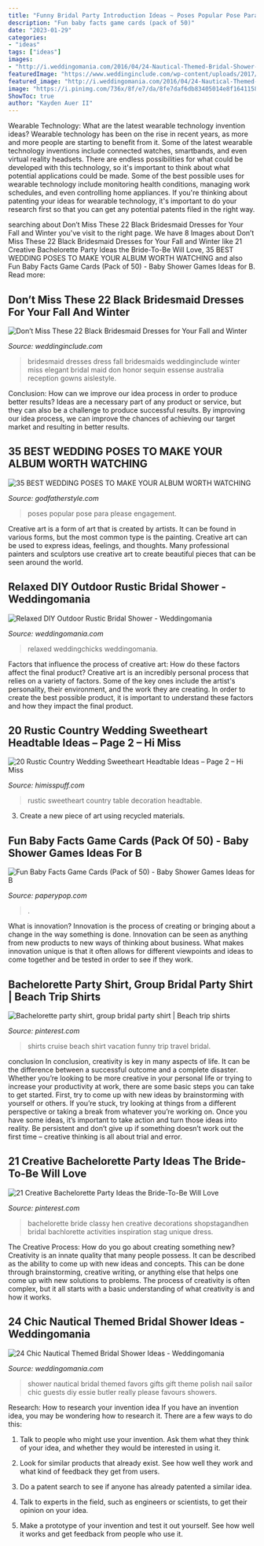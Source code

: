 ```yaml
---
title: "Funny Bridal Party Introduction Ideas ~ Poses Popular Pose Para Please Engagement"
description: "Fun baby facts game cards (pack of 50)"
date: "2023-01-29"
categories:
- "ideas"
tags: ["ideas"]
images:
- "http://i.weddingomania.com/2016/04/24-Nautical-Themed-Bridal-Shower-Ideas-16.jpg"
featuredImage: "https://www.weddinginclude.com/wp-content/uploads/2017/06/Elegant-Black-Bridesmaid-Dresses.jpg"
featured_image: "http://i.weddingomania.com/2016/04/24-Nautical-Themed-Bridal-Shower-Ideas-16.jpg"
image: "https://i.pinimg.com/736x/8f/e7/da/8fe7daf6db83405014e8f1641158db84.jpg"
ShowToc: true
author: "Kayden Auer II"
---
```



Wearable Technology: What are the latest wearable technology invention ideas?
Wearable technology has been on the rise in recent years, as more and more people are starting to benefit from it. Some of the latest wearable technology inventions include connected watches, smartbands, and even virtual reality headsets. There are endless possibilities for what could be developed with this technology, so it's important to think about what potential applications could be made. Some of the best possible uses for wearable technology include monitoring health conditions, managing work schedules, and even controlling home appliances. If you're thinking about patenting your ideas for wearable technology, it's important to do your research first so that you can get any potential patents filed in the right way.

	

		
searching about Don’t Miss These 22 Black Bridesmaid Dresses for Your Fall and Winter you've visit to the right page. We have 8 Images about Don’t Miss These 22 Black Bridesmaid Dresses for Your Fall and Winter like 21 Creative Bachelorette Party Ideas the Bride-To-Be Will Love, 35 BEST WEDDING POSES TO MAKE YOUR ALBUM WORTH WATCHING and also Fun Baby Facts Game Cards (Pack of 50) - Baby Shower Games Ideas for B. Read more:
		
    
## Don’t Miss These 22 Black Bridesmaid Dresses For Your Fall And Winter

<img loading=lazy src="https://www.weddinginclude.com/wp-content/uploads/2017/06/Elegant-Black-Bridesmaid-Dresses.jpg" onerror="this.onerror=null;this.src='https://tse2.mm.bing.net/th?id=OIP.5rUhkkQBYsDfYJBKbXmB5AHaK1&amp;pid=15.1';" alt="Don’t Miss These 22 Black Bridesmaid Dresses for Your Fall and Winter">

_Source: weddinginclude.com_

>bridesmaid dresses dress fall bridesmaids weddinginclude winter miss elegant bridal maid don honor sequin essense australia reception gowns aislestyle. 

	

Conclusion: How can we improve our idea process in order to produce better results?
Ideas are a necessary part of any product or service, but they can also be a challenge to produce successful results. By improving our idea process, we can improve the chances of achieving our target market and resulting in better results.

    
## 35 BEST WEDDING POSES TO MAKE YOUR ALBUM WORTH WATCHING

<img loading=lazy src="http://godfatherstyle.com/wp-content/uploads/2016/01/Wedding-Photo-Ideas-87..jpg" onerror="this.onerror=null;this.src='https://tse2.mm.bing.net/th?id=OIP.oK3_G7oPWnKeVhym9xVTvwHaLI&amp;pid=15.1';" alt="35 BEST WEDDING POSES TO MAKE YOUR ALBUM WORTH WATCHING">

_Source: godfatherstyle.com_

>poses popular pose para please engagement. 

	

Creative art is a form of art that is created by artists. It can be found in various forms, but the most common type is the painting. Creative art can be used to express ideas, feelings, and thoughts. Many professional painters and sculptors use creative art to create beautiful pieces that can be seen around the world.

    
## Relaxed DIY Outdoor Rustic Bridal Shower - Weddingomania

<img loading=lazy src="https://i.weddingomania.com/relaxed-diy-outdoor-rustic-bridal-shower-7-500x668.jpg" onerror="this.onerror=null;this.src='https://tse2.mm.bing.net/th?id=OIP.9scI20Me1B7KML9y66h3FwHaJ5&amp;pid=15.1';" alt="Relaxed DIY Outdoor Rustic Bridal Shower - Weddingomania">

_Source: weddingomania.com_

>relaxed weddingchicks weddingomania. 

	

Factors that influence the process of creative art: How do these factors affect the final product?
Creative art is an incredibly personal process that relies on a variety of factors. Some of the key ones include the artist's personality, their environment, and the work they are creating. In order to create the best possible product, it is important to understand these factors and how they impact the final product.

    
## 20 Rustic Country Wedding Sweetheart Headtable Ideas – Page 2 – Hi Miss

<img loading=lazy src="https://www.himisspuff.com/wp-content/uploads/2019/11/Rustic-country-wedding-sweetheart-head-table-decoration-ideas-9.jpg" onerror="this.onerror=null;this.src='https://tse1.mm.bing.net/th?id=OIP.k1RiDOZCAFRaccl7bUeUOgHaLG&amp;pid=15.1';" alt="20 Rustic Country Wedding Sweetheart Headtable Ideas – Page 2 – Hi Miss">

_Source: himisspuff.com_

>rustic sweetheart country table decoration headtable. 

	

3. Create a new piece of art using recycled materials.

    
## Fun Baby Facts Game Cards (Pack Of 50) - Baby Shower Games Ideas For B

<img loading=lazy src="https://cdn.shopify.com/s/files/1/2793/0192/products/Fun_Baby_Facts_-_Woodland_-_Single_1024x1024@2x.jpg?v=1574124562" onerror="this.onerror=null;this.src='https://tse4.mm.bing.net/th?id=OIP.PhBFVsdIc_wgtJzBGxLvPgHaKt&amp;pid=15.1';" alt="Fun Baby Facts Game Cards (Pack of 50) - Baby Shower Games Ideas for B">

_Source: paperypop.com_

>. 

	

What is innovation?
Innovation is the process of creating or bringing about a change in the way something is done. Innovation can be seen as anything from new products to new ways of thinking about business. What makes innovation unique is that it often allows for different viewpoints and ideas to come together and be tested in order to see if they work.

    
## Bachelorette Party Shirt, Group Bridal Party Shirt | Beach Trip Shirts

<img loading=lazy src="https://i.pinimg.com/736x/4c/3b/b7/4c3bb773f5281312e5466ba663e0c345--bridal-party-shirts-bridal-parties.jpg" onerror="this.onerror=null;this.src='https://tse2.mm.bing.net/th?id=OIP.SCRH_U1kmsgNlKYEZl9rkAHaNK&amp;pid=15.1';" alt="Bachelorette party shirt, group bridal party shirt | Beach trip shirts">

_Source: pinterest.com_

>shirts cruise beach shirt vacation funny trip travel bridal. 

	

conclusion
In conclusion, creativity is key in many aspects of life. It can be the difference between a successful outcome and a complete disaster. Whether you’re looking to be more creative in your personal life or trying to increase your productivity at work, there are some basic steps you can take to get started.
First, try to come up with new ideas by brainstorming with yourself or others. If you’re stuck, try looking at things from a different perspective or taking a break from whatever you’re working on. Once you have some ideas, it’s important to take action and turn those ideas into reality. Be persistent and don’t give up if something doesn’t work out the first time – creative thinking is all about trial and error.

    
## 21 Creative Bachelorette Party Ideas The Bride-To-Be Will Love

<img loading=lazy src="https://i.pinimg.com/736x/8f/e7/da/8fe7daf6db83405014e8f1641158db84.jpg" onerror="this.onerror=null;this.src='https://tse1.mm.bing.net/th?id=OIP.fMqC-eigiIKfO0Rk4n1MXwHaO0&amp;pid=15.1';" alt="21 Creative Bachelorette Party Ideas the Bride-To-Be Will Love">

_Source: pinterest.com_

>bachelorette bride classy hen creative decorations shopstagandhen bridal bachlorette activities inspiration stag unique dress. 

	

The Creative Process: How do you go about creating something new?
Creativity is an innate quality that many people possess. It can be described as the ability to come up with new ideas and concepts. This can be done through brainstorming, creative writing, or anything else that helps one come up with new solutions to problems. The process of creativity is often complex, but it all starts with a basic understanding of what creativity is and how it works.

    
## 24 Chic Nautical Themed Bridal Shower Ideas - Weddingomania

<img loading=lazy src="http://i.weddingomania.com/2016/04/24-Nautical-Themed-Bridal-Shower-Ideas-16.jpg" onerror="this.onerror=null;this.src='https://tse4.mm.bing.net/th?id=OIP.BpfLr8C96-lcXnBpI67ESwHaJ4&amp;pid=15.1';" alt="24 Chic Nautical Themed Bridal Shower Ideas - Weddingomania">

_Source: weddingomania.com_

>shower nautical bridal themed favors gifts gift theme polish nail sailor chic guests diy essie butler really please favours showers. 

	

Research: How to research your invention idea
If you have an invention idea, you may be wondering how to research it. There are a few ways to do this:
1. Talk to people who might use your invention. Ask them what they think of your idea, and whether they would be interested in using it.

2. Look for similar products that already exist. See how well they work and what kind of feedback they get from users.

3. Do a patent search to see if anyone has already patented a similar idea.

4. Talk to experts in the field, such as engineers or scientists, to get their opinion on your idea.

5. Make a prototype of your invention and test it out yourself. See how well it works and get feedback from people who use it.

